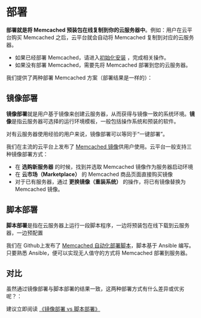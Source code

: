 # 部署

**部署就是将 Memcached 预装包在线复制到你的云服务器中**。例如：用户在云平台购买 Memcached 之后，云平台就会自动将 Memcached 复制到对应的云服务器。

- 如果已经部署 Memcached，请进入[初始化安装](/zh/stack-installation.md) ，完成相关操作。
- 如果没有部署 Memcached，需要先将 Memcached 部署到您的云服务器。

我们提供了两种部署 Memcached 方案（部署结果是一样的）：

## 镜像部署

**镜像部署**就是用户基于镜像来创建云服务器，从而获得与镜像一致的系统环境。**镜像**是指云服务器可选择的运行环境模板，一般包括操作系统和预装的软件。

对有云服务器使用经验的用户来说，镜像部署可以等同于“一键部署”。

我们在主流的云平台上发布了 [Memcached 镜像](https://apps.websoft9.com/memcached)供用户使用。云平台一般支持三种镜像部署方式：

* 在 **选购新服务器** 的时候，找到并选取 Memcached 镜像作为服务器启动环境
* 在 **云市场（Marketplace）**  的 Memcached 商品页面直接购买镜像
* 对于已有服务器，通过 **更换镜像（重装系统）** 的操作，将已有镜像替换为 Memcached 镜像。

## 脚本部署

**脚本部署**是指在云服务器上运行一段脚本程序，一边将预装包在线下载到云服务器，一边预配置

我们在 Github上发布了 [Memcached 自动化部署脚本](https://github.com/Websoft9/ansible-memcached)，脚本基于 Ansible 编写。只要熟悉 Ansible，便可以实现无人值守的方式将 Memcached 部署到服务器。

## 对比

虽然通过镜像部署与脚本部署的结果一致，这两种部署方式有什么差异或优劣呢？：

建议立即阅读 [《镜像部署 vs 脚本部署》](https://support.websoft9.com/docs/faq/zh/bz-product.html#镜像部署-vs-脚本部署)